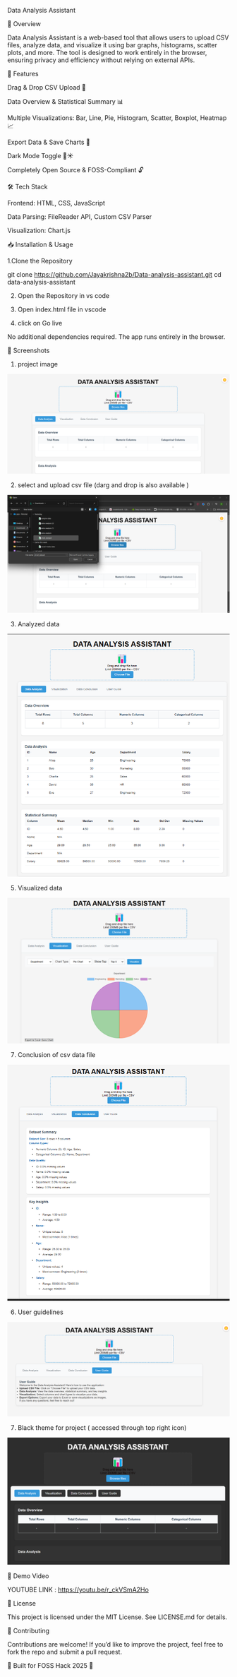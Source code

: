 Data Analysis Assistant

📌 Overview

Data Analysis Assistant is a web-based tool that allows users to upload CSV files, analyze data, and visualize it using bar graphs, histograms, scatter plots, and more. The tool is designed to work entirely in the browser, ensuring privacy and efficiency without relying on external APIs.


🚀 Features

Drag & Drop CSV Upload 📂

Data Overview & Statistical Summary 📊

Multiple Visualizations: Bar, Line, Pie, Histogram, Scatter, Boxplot, Heatmap 📈

Export Data & Save Charts 💾

Dark Mode Toggle 🌙☀️

Completely Open Source & FOSS-Compliant 🔓


🛠️ Tech Stack

Frontend: HTML, CSS, JavaScript

Data Parsing: FileReader API, Custom CSV Parser

Visualization: Chart.js


📥 Installation & Usage

1.Clone the Repository

git clone https://github.com/Jayakrishna2b/Data-analysis-assistant.git
cd data-analysis-assistant

2. Open the Repository in vs code
   
3. Open index.html file  in vscode 

4. click on Go live 

No additional dependencies required. The app runs entirely in the browser.

📸 Screenshots

1. project image

![image alt](https://github.com/Jayakrishna2b/Data-analysis-assistant/blob/96f9dfb7bffa9380a9aa3ab023eed3a42abfebc3/images/image.png)


2. select and upload csv file (darg and drop is also available )
   
![image alt](https://github.com/Jayakrishna2b/Data-analysis-assistant/blob/8581949c03d20d02fdb446a420c93991a665ae9f/images/upload.png)


3. Analyzed data

![image alt](https://github.com/Jayakrishna2b/Data-analysis-assistant/blob/8581949c03d20d02fdb446a420c93991a665ae9f/images/Dataanalysis.png)


5. Visualized data
   
![image alt](https://github.com/Jayakrishna2b/Data-analysis-assistant/blob/8581949c03d20d02fdb446a420c93991a665ae9f/images/datavisulization.png)


7. Conclusion of csv data file

![image alt](https://github.com/Jayakrishna2b/Data-analysis-assistant/blob/8581949c03d20d02fdb446a420c93991a665ae9f/images/conclusion.png)


6. User guidelines
   
![image alt](https://github.com/Jayakrishna2b/Data-analysis-assistant/blob/8581949c03d20d02fdb446a420c93991a665ae9f/images/user.png)


7. Black theme for project ( accessed through top right icon)
   
![image alt](https://github.com/Jayakrishna2b/Data-analysis-assistant/blob/8581949c03d20d02fdb446a420c93991a665ae9f/images/dark.png)
   
   

🎥 Demo Video

YOUTUBE LINK : https://youtu.be/r_ckVSmA2Ho


📜 License

This project is licensed under the MIT License. See LICENSE.md for details.

🤝 Contributing

Contributions are welcome! If you’d like to improve the project, feel free to fork the repo and submit a pull request.

🚀 Built for FOSS Hack 2025 🚀
